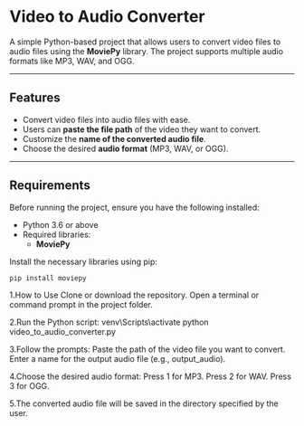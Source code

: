 # Video to Audio Converter

A simple Python-based project that allows users to convert video files to audio files using the **MoviePy** library. The project supports multiple audio formats like MP3, WAV, and OGG.

---

## Features

- Convert video files into audio files with ease.
- Users can **paste the file path** of the video they want to convert.
- Customize the **name of the converted audio file**.
- Choose the desired **audio format** (MP3, WAV, or OGG).

---

## Requirements

Before running the project, ensure you have the following installed:

- Python 3.6 or above
- Required libraries:
  - **MoviePy**

Install the necessary libraries using pip:

```bash
pip install moviepy
```
1.How to Use
Clone or download the repository.
Open a terminal or command prompt in the project folder.

2.Run the Python script:
venv\Scripts\activate
python video_to_audio_converter.py

3.Follow the prompts:
Paste the path of the video file you want to convert.
Enter a name for the output audio file (e.g., output_audio).

4.Choose the desired audio format:
Press 1 for MP3.
Press 2 for WAV.
Press 3 for OGG.

5.The converted audio file will be saved in the directory specified by the user.